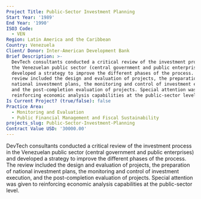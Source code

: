 ```yaml
---
Project Title: Public-Sector Investment Planning
Start Year: '1989'
End Year: '1990'
ISO3 Code:
  - VEN
Region: Latin America and the Caribbean
Country: Venezuela
Client/ Donor: Inter-American Development Bank
Brief Description: >-
  DevTech consultants conducted a critical review of the investment process in
  the Venezuelan public sector (central government and public enterprises) and
  developed a strategy to improve the different phases of the process. The
  review included the design and evaluation of projects, the preparation of
  national investment plans, the monitoring and control of investment execution,
  and the post-completion evaluation of projects. Special attention was given to
  reinforcing economic analysis capabilities at the public-sector level.
Is Current Project? (true/false): false
Practice Area:
  - Monitoring and Evaluation
  - Public Financial Management and Fiscal Sustainability
projects_slug: Public-Sector-Investment-Planning
Contract Value USD: '30000.00'
---
```

DevTech consultants conducted a critical review of the investment process in the Venezuelan public sector (central government and public enterprises) and developed a strategy to improve the different phases of the process. The review included the design and evaluation of projects, the preparation of national investment plans, the monitoring and control of investment execution, and the post-completion evaluation of projects. Special attention was given to reinforcing economic analysis capabilities at the public-sector level.